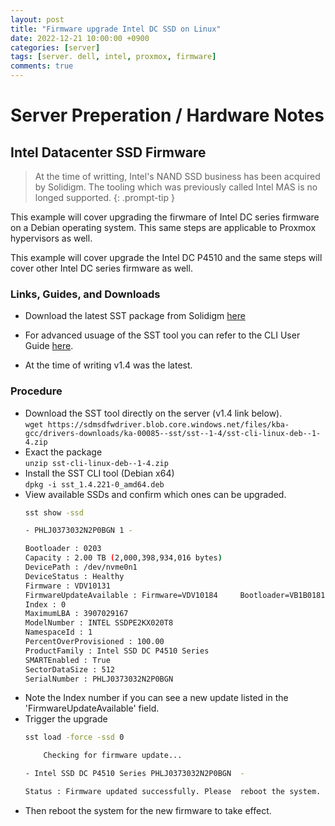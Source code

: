 ```yaml
---
layout: post
title: "Firmware upgrade Intel DC SSD on Linux"
date: 2022-12-21 10:00:00 +0900
categories: [server]
tags: [server. dell, intel, proxmox, firmware]
comments: true
---
```



# Server Preperation / Hardware Notes


## Intel Datacenter SSD Firmware

> At the time of writting, Intel's NAND SSD business has been acquired by Solidigm. The tooling which was previously called Intel MAS is no longed supported. 
{: .prompt-tip }

This example will cover upgrading the firwmare of Intel DC series firmware on a Debian operating system. This same steps are applicable to Proxmox hypervisors as well. 

This example will cover upgrade the Intel DC P4510 and the same steps will cover other Intel DC series firmware as well.

### Links, Guides, and Downloads

- Download the latest SST package from Solidigm
[here](https://www.solidigm.com/us/en/support-page/drivers-downloads/ka-00085.html)

- For advanced usuage of the SST tool you can refer to the CLI User Guide [here](https://sdmsdfwdriver.blob.core.windows.net/files/kba-gcc/drivers-downloads/ka-00085--sst/sst--1-4/sst-cli-user-guide-public-727329-005us.pdf). 
- At the time of writing v1.4 was the latest. 

### Procedure

- Download the SST tool directly on the server (v1.4 link below). <br>
    `wget https://sdmsdfwdriver.blob.core.windows.net/files/kba-gcc/drivers-downloads/ka-00085--sst/sst--1-4/sst-cli-linux-deb--1-4.zip`
- Exact the package <br>
    `unzip sst-cli-linux-deb--1-4.zip`
- Install the SST CLI tool (Debian x64) <br>
    `dpkg -i sst_1.4.221-0_amd64.deb`
- View available SSDs and confirm which ones can be upgraded. <br>
    ```bash
    sst show -ssd

    - PHLJ0373032N2P0BGN 1 -

    Bootloader : 0203
    Capacity : 2.00 TB (2,000,398,934,016 bytes)
    DevicePath : /dev/nvme0n1
    DeviceStatus : Healthy
    Firmware : VDV10131
    FirmwareUpdateAvailable : Firmware=VDV10184     Bootloader=VB1B0181
    Index : 0
    MaximumLBA : 3907029167
    ModelNumber : INTEL SSDPE2KX020T8
    NamespaceId : 1
    PercentOverProvisioned : 100.00
    ProductFamily : Intel SSD DC P4510 Series
    SMARTEnabled : True
    SectorDataSize : 512
    SerialNumber : PHLJ0373032N2P0BGN
    ```
- Note the Index number if you can see a new update listed in the 'FirmwareUpdateAvailable' field. 
- Trigger the upgrade <br>
    ```bash
    sst load -force -ssd 0

        Checking for firmware update...

    - Intel SSD DC P4510 Series PHLJ0373032N2P0BGN  -

    Status : Firmware updated successfully. Please  reboot the system.
    ```
- Then reboot the system for the new firmware to take effect. 

